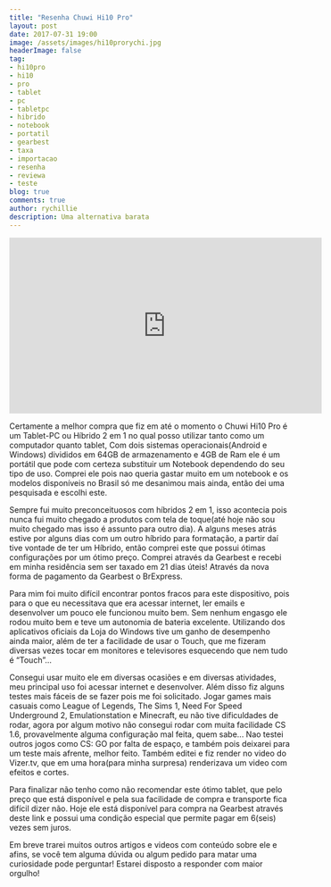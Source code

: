 ```yaml
---
title: "Resenha Chuwi Hi10 Pro"
layout: post
date: 2017-07-31 19:00
image: /assets/images/hi10prorychi.jpg
headerImage: false
tag:
- hi10pro
- hi10
- pro
- tablet
- pc
- tabletpc
- hibrido
- notebook
- portatil
- gearbest
- taxa
- importacao
- resenha
- reviewa
- teste
blog: true
comments: true
author: rychillie
description: Uma alternativa barata
---
```

<script async src="//pagead2.googlesyndication.com/pagead/js/adsbygoogle.js"></script>
<!-- Anuncio Blog Rychillie -->
<ins class="adsbygoogle"
     style="display:block"
     data-ad-client="ca-pub-7837358846130941"
     data-ad-slot="9265933715"
     data-ad-format="auto"></ins>
<script>
(adsbygoogle = window.adsbygoogle || []).push({});
</script>

<iframe width="560" height="315" src="https://www.youtube.com/embed/0CPLeLb8SlI" frameborder="0" allowfullscreen></iframe>

<p>Certamente a melhor compra que fiz em até o momento o Chuwi Hi10 Pro é um Tablet-PC ou Híbrido 2 em 1 no qual posso utilizar tanto como um computador quanto tablet, Com dois sistemas operacionais(Android e Windows) divididos em 64GB de armazenamento e 4GB de Ram ele é um portátil que pode com certeza substituir um Notebook dependendo do seu tipo de uso. Comprei ele pois nao queria gastar muito em um notebook e os modelos disponíveis no Brasil só me desanimou mais ainda, então dei uma pesquisada e escolhi este.</p>

<p>Sempre fui muito preconceituosos com híbridos 2 em 1, isso acontecia pois nunca fui muito chegado a produtos com tela de toque(até hoje não sou muito chegado mas isso é assunto para outro dia). A alguns meses atrás estive por alguns dias com um outro híbrido para formatação, a partir daí tive vontade de ter um Híbrido, então comprei este que possui ótimas configurações por um ótimo preço. Comprei através da Gearbest e recebi em minha residência sem ser taxado em 21 dias úteis! Através da nova forma de pagamento da Gearbest o BrExpress.</p>

<p>Para mim foi muito difícil encontrar pontos fracos para este dispositivo, pois para o que eu necessitava que era acessar internet, ler emails e desenvolver um pouco ele funcionou muito bem. Sem nenhum engasgo ele rodou muito bem e teve um autonomia de bateria excelente. Utilizando dos aplicativos oficiais da Loja do Windows tive um ganho de desempenho ainda maior, além de ter a facilidade de usar o Touch, que me fizeram diversas vezes tocar em monitores e televisores esquecendo que nem tudo é “Touch”...</p>

<p>Consegui usar muito ele em diversas ocasiões e em diversas atividades, meu principal uso foi acessar internet e desenvolver. Além disso fiz alguns testes mais fáceis de se fazer pois me foi solicitado. Jogar games mais casuais como League of Legends, The Sims 1, Need For Speed Underground 2, Emulationstation e Minecraft, eu não tive dificuldades de rodar, agora por algum motivo não consegui rodar com muita facilidade CS 1.6, provavelmente alguma configuração mal feita, quem sabe... Nao testei outros jogos como CS: GO por falta de espaço, e também pois deixarei para um teste mais afrente, melhor feito. Também editei e fiz render no video do Vizer.tv, que em uma hora(para minha surpresa) renderizava um video com efeitos e cortes.</p>

<p>Para finalizar não tenho como não recomendar este ótimo tablet, que pelo preço que está disponível e pela sua facilidade de compra e transporte fica difícil dizer não. Hoje ele está disponível para compra na Gearbest através deste link e possui uma condição especial que permite pagar em 6(seis) vezes sem juros.</p>

<p>Em breve trarei muitos outros artigos e videos com conteúdo sobre ele e afins, se você tem alguma dúvida ou algum pedido para matar uma curiosidade pode perguntar! Estarei disposto a responder com maior orgulho!</p>

